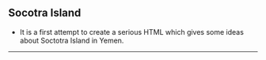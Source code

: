 ## Socotra Island

* It is a first attempt to create a serious HTML which gives some ideas about Soctotra Island in Yemen. 

 ***

